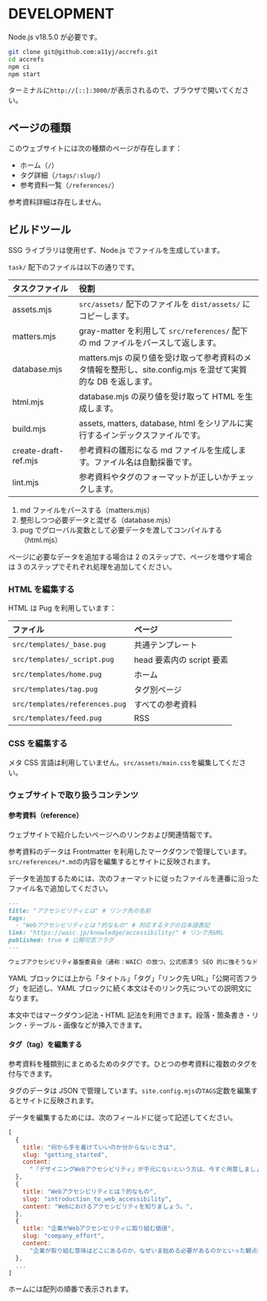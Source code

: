 # DEVELOPMENT

Node.js v18.5.0 が必要です。

```bash
git clone git@github.com:a11yj/accrefs.git
cd accrefs
npm ci
npm start
```

ターミナルに`http://[::]:3000/`が表示されるので、ブラウザで開いてください。

## ページの種類

このウェブサイトには次の種類のページが存在します：

- ホーム（`/`）
- タグ詳細（`/tags/:slug/`）
- 参考資料一覧（`/references/`）

参考資料詳細は存在しません。

## ビルドツール

SSG ライブラリは使用せず、Node.js でファイルを生成しています。

`task/` 配下のファイルは以下の通りです。

| タスクファイル       | 役割                                                                                                         |
| :------------------- | :----------------------------------------------------------------------------------------------------------- |
| assets.mjs           | `src/assets/` 配下のファイルを `dist/assets/` にコピーします。                                               |
| matters.mjs          | gray-matter を利用して `src/references/` 配下の md ファイルをパースして返します。                            |
| database.mjs         | matters.mjs の戻り値を受け取って参考資料のメタ情報を整形し、site.config.mjs を混ぜて実質的な DB を返します。 |
| html.mjs             | database.mjs の戻り値を受け取って HTML を生成します。                                                        |
| build.mjs            | assets, matters, database, html をシリアルに実行するインデックスファイルです。                               |
| create-draft-ref.mjs | 参考資料の雛形になる md ファイルを生成します。ファイル名は自動採番です。                                     |
| lint.mjs             | 参考資料やタグのフォーマットが正しいかチェックします。                                                       |

1. md ファイルをパースする（matters.mjs）
2. 整形しつつ必要データと混ぜる（database.mjs）
3. pug でグローバル変数として必要データを渡してコンパイルする（html.mjs）

ページに必要なデータを追加する場合は 2 のステップで、ページを増やす場合は 3 のステップでそれぞれ処理を追加してください。

### HTML を編集する

HTML は Pug を利用しています：

| ファイル                       | ページ                    |
| :----------------------------- | :------------------------ |
| `src/templates/_base.pug`      | 共通テンプレート          |
| `src/templates/_script.pug`    | head 要素内の script 要素 |
| `src/templates/home.pug`       | ホーム                    |
| `src/templates/tag.pug`        | タグ別ページ              |
| `src/templates/references.pug` | すべての参考資料          |
| `src/templates/feed.pug`       | RSS                       |

### CSS を編集する

メタ CSS 言語は利用していません。`src/assets/main.css`を編集してください。

### ウェブサイトで取り扱うコンテンツ

#### 参考資料（reference）

ウェブサイトで紹介したいページへのリンクおよび関連情報です。

参考資料のデータは Frontmatter を利用したマークダウンで管理しています。`src/references/*.md`の内容を編集するとサイトに反映されます。

データを追加するためには、次のフォーマットに従ったファイルを連番に沿ったファイル名で追加してください。

```markdown
---
title: "アクセシビリティとは" # リンク先の名前
tags:
  - "Webアクセシビリティとは？的なもの" # 対応するタグの日本語表記
link: "https://waic.jp/knowledge/accessibility/" # リンク先URL
published: true # 公開可否フラグ
---

ウェブアクセシビリティ基盤委員会（通称：WAIC）の放つ、公式感漂う SEO 的に強そうなドキュメント。Web アクセシビリティ確保と JIS の関係性について解説しています。
```

YAML ブロックには上から「タイトル」「タグ」「リンク先 URL」「公開可否フラグ」を記述し、YAML ブロックに続く本文はそのリンク先についての説明文になります。

本文中ではマークダウン記法・HTML 記法を利用できます。段落・箇条書き・リンク・テーブル・画像などが挿入できます。

#### タグ（tag）を編集する

参考資料を種類別にまとめるためのタグです。ひとつの参考資料に複数のタグを付与できます。

タグのデータは JSON で管理しています。`site.config.mjs`の`TAGS`定数を編集するとサイトに反映されます。

データを編集するためには、次のフィールドに従って記述してください。

```javascript
[
  {
    title: "何から手を着けていいのか分からないときは",
    slug: "getting_started",
    content:
      "『デザイニングWebアクセシビリティ』が手元にないという方は、今すぐ用意しましょう（？）",
  },
  {
    title: "Webアクセシビリティとは？的なもの",
    slug: "introduction_to_web_accessibility",
    content: "Webにおけるアクセシビリティを知りましょう。",
  },
  {
    title: "企業がWebアクセシビリティに取り組む価値",
    slug: "company_effort",
    content:
      "企業が取り組む意味はどこにあるのか、なぜいま始める必要があるのかといった観点を解説しています。",
  },
  ...
]
```

ホームには配列の順番で表示されます。
